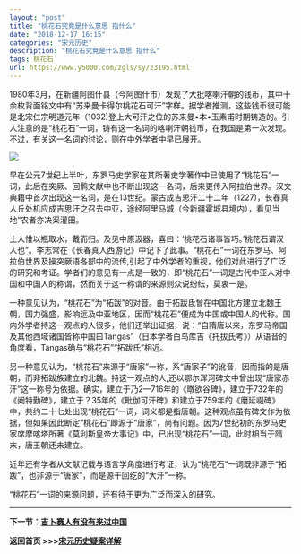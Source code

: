 ```yaml
---
layout: "post"
title: "桃花石究竟是什么意思 指什么"
date: "2018-12-17 16:15"
categories: "宋元历史"
description: "桃花石究竟是什么意思 指什么"
tags: 桃花石
url: https://www.y5000.com/zgls/sy/23195.html
---
```






1980年3月，在新疆阿图什县（今阿图什市）发现了大批喀喇汗朝的钱币，其中十余枚背面铭文中有“苏来曼卡得尔桃花石可汗”字样。据学者推测，这些钱币很可能是北宋仁宗明道元年（1032)登上大可汗之位的苏来曼•本•玉素甫时期铸造的。引人注意的是“桃花石”一词，铸有这一名词的喀喇汗朝钱币，在我国是第一次发现。不过，有关这一名词的讨论，则在中外学者中早已展开。

![](https://img.y5000.com/uploads/allimg/170630/8-1F6301K254N9.jpg)

早在公元7世纪上半叶，东罗马史学家在其所著史学著作中已使用了“桃花石”一词，此后在突厥、回鹘文献中也不断出现这一名词，后来更传入阿拉伯世界。汉文典籍中首次出现这一名词，是在13世纪。蒙古成吉思汗二十二年（1227)，长舂真人丘处机应成吉思汗之召去中亚，途经阿里马城（今新疆霍城县境内），看见当地“农者亦决渠灌田。

土人惟以瓶取水，戴而归。及见中原汲器，喜曰：‘桃花石诸事皆巧。’桃花石谓汉人也”。李志常在《长春真人西游记》中记下了此事。“桃花石”一词在东罗马、阿拉伯世界及操突厥语各部中的流传,引起了中外学者的重视，他们对此进行了广泛的研究和考证。学者们的意见有一点是一致的，即“桃花石”一词是古代中亚人对中国和中国人的称谓，然而关于这一称谓的来源则众说纷纭，莫衷一是。

一种意见认为，“桃花石”为“拓跋”的对音。由于拓跋氐曾在中国北方建立北魏王朝，国力强盛，影响远及中亚地区，因而“桃花石”便成为中国或中国人的代称。国内外学者持这一观点的人很多，他们还举出证据，说：“自隋唐以来，东罗马帝国及其他西域诸国皆称中国曰Tangas”（日本学者白鸟库吉《托拔氏考》）从语音的角度看，Tangas确与“桃花石”“拓跋氏”相近。

另一种意见认为，“桃花石”来源于“唐家”一称，系“唐家子”的讹音，因而指的是唐朝，而非拓跋族建立的北魏。持这一观点的人,还以鄂尔浑河碑文中曾出现“唐家赤汗”这一称号为依据。确实，建立于乃2—716年的《暾欲谷碑》，建立于732年的《阙特勤碑》，建立于？35年的《毗伽可汗碑》和建立于759年的《磨延啜碑》中，共约二十七处出现“桃花石”一词，词义都是指唐朝。这种观点虽有碑文作为依据，但如果因此断定“桃花石”即源于“唐家”，尚有问题。因为7世纪初的东罗马史家席摩喀塔所著《莫利斯皇帝大事记》中，已出现“桃花石”一词，此时相当于隋末，唐王朝还未建立。

近年还有学者从文献记载与语言学角度进行考证，认为“桃花石”一词既非源于“拓跋”，也非源于“唐家”，而是源干回纥的“大汗”一称。

“桃花石”一词的来源问题，还有待于更为广泛而深入的研究。

* * *

**下一节：[吉卜赛人有没有来过中国](https://www.y5000.com/zgls/sy/23196.html)**

**返回首页 >>>[宋元历史疑案详解](https://www.y5000.com/zgls/sy/23199.html)**
